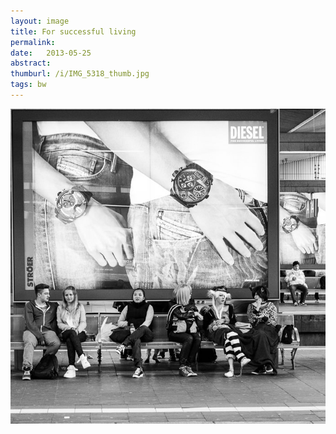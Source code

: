 ```yaml
---
layout: image
title: For successful living
permalink: 
date:   2013-05-25
abstract: 
thumburl: /i/IMG_5318_thumb.jpg
tags: bw
---
```

![](/i/IMG_5318.jpg)

